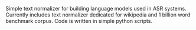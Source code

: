 Simple text normalizer for building language models used in ASR systems.
Currently includes text normalizer dedicated for wikipedia and 1 billion word benchmark corpus.
Code is written in simple python scripts.



